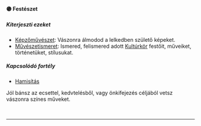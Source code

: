 #### 🟣 Festészet

##### Kiterjeszti ezeket

- [Képzőművészet](../kepzettsegek.szekunder/kepzomuveszet.md): Vászonra álmodod a lelkedben születő képeket.
- [Művészetismeret](../kepzettsegek.szekunder/muveszetismeret.md): Ismered, felismered adott [Kultúrkör](../fortelyok.kiemelt/kulturkor.md) festőit, műveiket, történetüket, stílusukat.

##### Kapcsolódó fortély

- [Hamisítás](../fortelyok.altalanos/hamisitas.md)

Jól bánsz az ecsettel, kedvtelésből, vagy önkifejezés céljából vetsz vászonra színes műveket.

<br />

---

